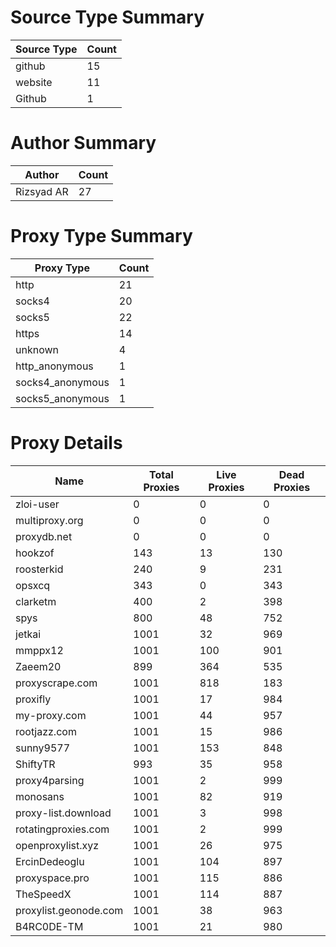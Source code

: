 # Source Type Summary

| Source Type | Count |
|-------------|-------|
| github | 15 |
| website | 11 |
| Github | 1 |


# Author Summary

| Author | Count |
|--------|-------|
| Rizsyad AR | 27 |


# Proxy Type Summary

| Proxy Type | Count |
|------------|-------|
| http | 21 |
| socks4 | 20 |
| socks5 | 22 |
| https | 14 |
| unknown | 4 |
| http_anonymous | 1 |
| socks4_anonymous | 1 |
| socks5_anonymous | 1 |


# Proxy Details

| Name | Total Proxies | Live Proxies | Dead Proxies |
|------|---------------|--------------|---------------|
| zloi-user | 0 | 0 | 0 |
| multiproxy.org | 0 | 0 | 0 |
| proxydb.net | 0 | 0 | 0 |
| hookzof | 143 | 13 | 130 |
| roosterkid | 240 | 9 | 231 |
| opsxcq | 343 | 0 | 343 |
| clarketm | 400 | 2 | 398 |
| spys | 800 | 48 | 752 |
| jetkai | 1001 | 32 | 969 |
| mmppx12 | 1001 | 100 | 901 |
| Zaeem20 | 899 | 364 | 535 |
| proxyscrape.com | 1001 | 818 | 183 |
| proxifly | 1001 | 17 | 984 |
| my-proxy.com | 1001 | 44 | 957 |
| rootjazz.com | 1001 | 15 | 986 |
| sunny9577 | 1001 | 153 | 848 |
| ShiftyTR | 993 | 35 | 958 |
| proxy4parsing | 1001 | 2 | 999 |
| monosans | 1001 | 82 | 919 |
| proxy-list.download | 1001 | 3 | 998 |
| rotatingproxies.com | 1001 | 2 | 999 |
| openproxylist.xyz | 1001 | 26 | 975 |
| ErcinDedeoglu | 1001 | 104 | 897 |
| proxyspace.pro | 1001 | 115 | 886 |
| TheSpeedX | 1001 | 114 | 887 |
| proxylist.geonode.com | 1001 | 38 | 963 |
| B4RC0DE-TM | 1001 | 21 | 980 |
